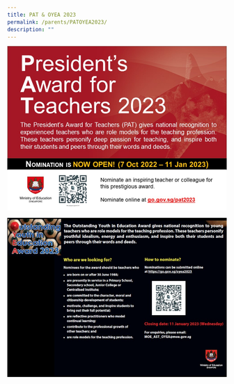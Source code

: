 ```yaml
---
title: PAT & OYEA 2023
permalink: /parents/PATOYEA2023/
description: ""
---
```


![President's Award for Teachers (PAT)](/images/2023%20%20%20Jan%20to%20Dec/PAT%202023%20School%20Broadcast%20(JPEG).jpg)

![Outstanding Youth in Education Award (OYEA) 2023](/images/2023%20%20%20Jan%20to%20Dec/OYEA%202023%20School%20Broadcast%20(JPEG).jpg)
